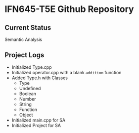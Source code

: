 # IFN645-T5E Github Repository

## Current Status
Semantic Analysis

## Project Logs
- Initialized Type.cpp
- Initialized operator.cpp with a blank `addition` function
- Added Type.h with Classes
	- Type
	- Undefined
	- Boolean
	- Number
	- String
	- Function
	- Object
- Initialized main.cpp for SA
- Initialized Project for SA

